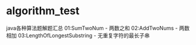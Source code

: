 # algorithm_test
java各种算法题解题汇总
01:SumTwoNum - 两数之和
02:AddTwoNums - 两数相加
03:LengthOfLongestSubstring - 无重复字符的最长子串
